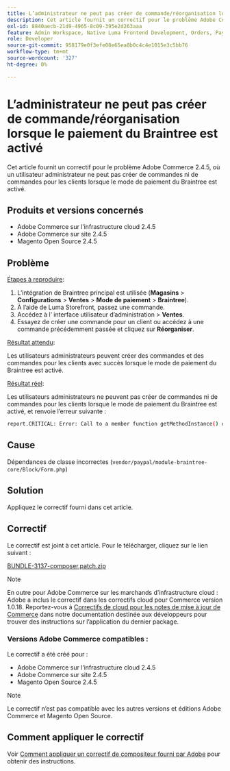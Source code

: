 ```yaml
---
title: L’administrateur ne peut pas créer de commande/réorganisation lorsque le paiement du Braintree est activé
description: Cet article fournit un correctif pour le problème Adobe Commerce 2.4.5, où un utilisateur administrateur ne peut pas créer de commandes ni de commandes pour les clients lorsque le mode de paiement du Braintree est activé.
exl-id: 8840aecb-21d9-4965-8c09-395e2d263aaa
feature: Admin Workspace, Native Luma Frontend Development, Orders, Payments
role: Developer
source-git-commit: 958179e0f3efe08e65ea8b0c4c4e1015e3c5bb76
workflow-type: tm+mt
source-wordcount: '327'
ht-degree: 0%

---
```


# L’administrateur ne peut pas créer de commande/réorganisation lorsque le paiement du Braintree est activé

Cet article fournit un correctif pour le problème Adobe Commerce 2.4.5, où un utilisateur administrateur ne peut pas créer de commandes ni de commandes pour les clients lorsque le mode de paiement du Braintree est activé.

## Produits et versions concernés

* Adobe Commerce sur l’infrastructure cloud 2.4.5
* Adobe Commerce sur site 2.4.5
* Magento Open Source 2.4.5

## Problème

<u>Étapes à reproduire</u>:

1. L’intégration de Braintree principal est utilisée (**Magasins** > **Configurations** > **Ventes** > **Mode de paiement** > **Braintree**).
1. À l’aide de Luma Storefront, passez une commande.
1. Accédez à l’ interface utilisateur d’administration > **Ventes**.
1. Essayez de créer une commande pour un client ou accédez à une commande précédemment passée et cliquez sur **Réorganiser**.

<u>Résultat attendu</u>:

Les utilisateurs administrateurs peuvent créer des commandes et des commandes pour les clients avec succès lorsque le mode de paiement du Braintree est activé.

<u>Résultat réel</u>:

Les utilisateurs administrateurs ne peuvent pas créer de commandes ni de commandes pour les clients lorsque le mode de paiement du Braintree est activé, et renvoie l’erreur suivante :

```bash
report.CRITICAL: Error: Call to a member function getMethodInstance() on null in /app/vendor/paypal/module-braintree-core/Block/Form.php:174
```

## Cause

Dépendances de classe incorrectes (`vendor/paypal/module-braintree-core/Block/Form.php`)

## Solution

Appliquez le correctif fourni dans cet article.

## Correctif

Le correctif est joint à cet article. Pour le télécharger, cliquez sur le lien suivant :

[BUNDLE-3137-composer.patch.zip](assets/BUNDLE-3137-composer.patch.zip)

>[!NOTE]
>
>En outre pour Adobe Commerce sur les marchands d’infrastructure cloud : Adobe a inclus le correctif dans les correctifs cloud pour Commerce version 1.0.18. Reportez-vous à [Correctifs de cloud pour les notes de mise à jour de Commerce](https://devdocs.magento.com/cloud/release-notes/mcp-release-notes.html) dans notre documentation destinée aux développeurs pour trouver des instructions sur l’application du dernier package.

### Versions Adobe Commerce compatibles :

Le correctif a été créé pour :

* Adobe Commerce sur l’infrastructure cloud 2.4.5
* Adobe Commerce sur site 2.4.5
* Magento Open Source 2.4.5

>[!NOTE]
>
>Le correctif n’est pas compatible avec les autres versions et éditions Adobe Commerce et Magento Open Source.

## Comment appliquer le correctif

Voir [Comment appliquer un correctif de compositeur fourni par Adobe](/help/how-to/general/how-to-apply-a-composer-patch-provided-by-magento.md) pour obtenir des instructions.
